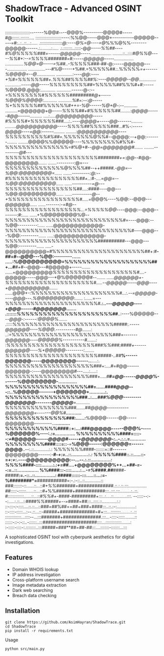 # ShadowTrace - Advanced OSINT Toolkit

::::::::::::::::::::-------%@@#----@@@%----------@@@@#-----#@::::::.:::::::....
:::::::::::::::::::::----:%%@@-----@@@+-----------@@@@@-----=#:..:..::...:.....
.::::::::::::::::::*@:----@%=@----=@*%%%@%%--------@@@@@------.:.........:.....
.:.:::::::..:::::-@*@-----%%##----#%@%%%%%###=------@@@@@-----.................
........::..::::#@%%@-----%%#+:--=%%%%#######=#:-----@@@@@-----................
...............%@@=@-----=%##..-%%%%%###*-*##*-@:-----@@@@@----................
..............---#%@-----+%##.=%%%%%##.:.%%%%%*=+------%@@@@=--@...............
.............:----@@:----+%#=%%%%%%##+.%%%##%%%%##%:----@@@@@--@@..............
.............-----@@-----%%%%%%%%%##*=%%%%%##%%%#+#:-----%@@@@.@@@:............
............------@*-:--=%%%%%%%%*#*%%%%%%#########@+-----%@@@%@@@@:...........
...........%#=:--:@-----%+%%%%%%##*%%%%%%#*++***=-*%@------%@+@*-:--...........
..........=@@@@@@+@-----*%%%%##+#%%%%%%##........:@@@@------#@@------..........
....:.....@@@@@@@@@-----#%%%%#+%%%%%%###....:..----@@@@+-----@@-------.........
.........@@@@@@@@@@-----%%%%##%%%%%###*...#%*-:-----@@@@----=@@:------.........
........:@@@@@@@@@@----%%%%%%%%%%#%##=.*%%%%%%%@%%#--@@@@:--+@@:-------........
........@@@@%%@@@@@----%%%%%%%%%#%%#-%%%%%%%%%%%%%%%=#%@+#--*@@=@@@@@@@#.......
........---------@#---%%%%%%%%%%%%%%%%%%%%%%########+=:@@*--#@@-@@@@@@@@.......
.......---------:@=---%%%%%%%%%%%%%%@%%%%##--++*#####.-@@=--%@@:@@@@@@@@=......
.......---------:@:--#%%%%%%%%%%%%%%%%%##+..:#***-....=@@=--%@@:@@@@@@@@@......
......----------=@---%%%%%%%%%%%%%%%%%##....:*####----*@@---%@@:@@@@@@@@@......
......----------*@--+%%%%%%%%%%%%%%%%%#.....=*@@@%----%@@:--@@@---*@@@@@@......
......-------:-=#@--%%%%%%%%%%%%%%%%%%...=%%%%%@@*----@@@:--@@@--------:#:.....
......+%@@@@@@@@%@--%%%%%%%%%%%%%%%%%%%%%%%%%%%%#=----@@@:--%@@----------:.....
......@@@@@@@@@@@@-%%%%%%%%%%%%%%%%%%%%%%%%%%%%%%#----@@@---%@@:---------......
.....:@@@@@@@@@@@@-%%%%%%%%%%%%%%%%%%%%%%##########---@@@---%@@:---------......
.....-@@@@@@@@@@=#%%%%%%%%%%%%%%%%%%%%%%##+:#**-##=#--@@@---%@@:---------......
.....:%@@@@@@@@@@=%%%%%%%%%%%%%%%%%%%%##+...#**#*+#*--@@@---#@@@@@+-----.......
......+@@@@@@@@@*%%%%%%%%%%%%%%%%%%%%#*....-@@@@@-----@@@---+@%@@@@@@#--.......
......*@@@@@@+-%%%%%%%%%%%%%%%%%%%%%#.....--@@@@@-----@@@----+@@@@@@@@@@.......
......*@@@+-:%%%%%%%%%%%%%%%%%%%%%#*...:.--=@@@@@-----@@@---.%@@@@@@@@@*:......
:......=---%%%%%%%%%%%%%%%%%%%%%%#**.:..---*@@@@@----+@@@------#@@@@@@@*.......
.:::::::*%%%%%%%%%%%%%%%%%%%%%%##***..:----%@@@@@----*@@@-:------:@@@@%*.......
.:::::%%%%%%%%%%%%%%%%%%%%%%%%##*###:.-----@@@@@@----%@@@.----------#@*.......:
..:=%%%%%%%%%%%%%%%%%%%%%%%%###=****-------@@@@@@----@@@@@%-----------#.......:
:%%%%%%%%%%%%%%%%%%%%%###%%###:###*#+------@@@@@@----%+@@@@@---------:*........
%%%%%%%%%%%%%%%%%%%%%%#####*-..##***%------@@@@@@-----@@@@@@@@------..**.....:.
%%%%%%%%%%%%%%%%%%%%%###+:....#=*#*@@------@@@@@@-:----@@@@@@@@#---.....:.....:
%%%%%%%%%%%%%%%%%%%%###+.....#**#*=@@------@@@@*%-------%@@@@@@@@-.............
%%%%%%%%%%%%%%%%%%%##=......##*##@@@---::..*%@@@@@-------+@@@@@@@+...........:.
%%%%%%%%%%%%%%%%%###..:....#*##%@@@---------@@@@@@@--------@@@@@***=...........
%%%%%%%%%%%%%%%###*.......*#*#@@@@-----------@@@@@@@=-------@@%#****...........
%%%%%%%%%%%%%%###:......:***%@@@@------@@-----@@@@@@@*--------*-..**...........
%%%%%%%%%%%%####::+:...:###@@@@@------@@@%-----%@@@@@@%----:.:=*...*...........
%%%%%%%%%%####=:::*:--:+*#@@@@@------*@@@@#-----+@@@@@@@-:..-.:.*:.=...........
%%%%%%%%%####::::=::**-=**%@@@------:@@@@@@=------@@@@**..--:.::............:.:
%%%%%%%####-:::::::=*:***:*#*-------@@@@@@@@------:-**#-*+:=..::............:.:
%%%%%####*::.::.....::-=*+:+*:.----@@@@@@@@@@:--...*-****-.:*.::..............:
%%%%####-::::........:.:+*=##*....+@@@@@@@@%++...+##*-=*--:=..::...............
%%##*##:::-::::......:...-=%####*.*##***####*-*#####**:=.-::..::..............:
#####::::::-:::.....::...:=-%########*=**###########=:-.:-::..::.............::
###*:::::::-::......::...::#+%%#######=#############.::.:.::.:::...............
##:::::-::::::......::...::#+*%%######+*#*##########:::..:::.:::.........:..::.
#:::::::::::::......::...::#***%%#+-####-########*#+:::..:....::...........:::.
--:::::--:--:.....:.::...::##*##%%#####+--=*####=#*#:::..::::.::............:.:
::-:::-:-::::....::.::...::###=##*%##==*##*+###+####:::..::.:-:...............:
::-::::-:::::...:--.::...::-###*##+###########*##=#+:::...::::::::........:..::
:::::::::::::...::::--...:::#######+############*##.:::...-::::-:::::........::
::::::-::-:-::..-::::::..:::########*######*####*##::::...:::::::::::::.......:
:-:::::-::::-:.::::::::..:::#####=###**##*=#*#*-##*:::....:::::::-:::::::...:::


A sophisticated OSINT tool with cyberpunk aesthetics for digital investigations.

## Features

- Domain WHOIS lookup
- IP address investigation
- Cross-platform username search
- Image metadata extraction
- Dark web searching
- Breach data checking

## Installation

```
git clone https://github.com/AsimHayran/ShadowTrace.git
cd ShadowTrace
pip install -r requirements.txt
```
Usage
```
python src/main.py
```
